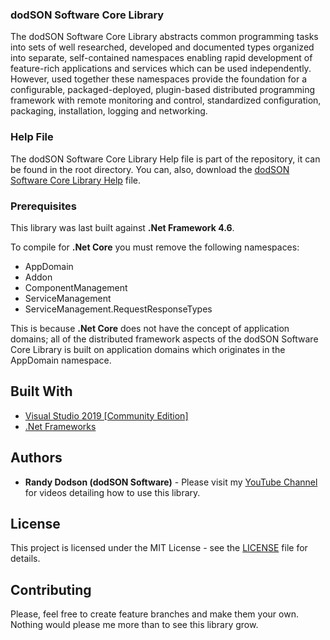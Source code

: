 ### dodSON Software Core Library

The dodSON Software Core Library abstracts common programming tasks into sets of well researched, developed and documented types organized into separate, self-contained namespaces enabling rapid development of feature-rich applications and services which can be used independently. However, used together these namespaces provide the foundation for a configurable, packaged-deployed, plugin-based distributed programming framework with remote monitoring and control, standardized configuration, packaging, installation, logging and networking.

### Help File

The dodSON Software Core Library Help file is part of the repository, it can be found in the root directory.
You can, also, download the [dodSON Software Core Library Help](https://1drv.ms/u/s!Ap-545RFn6fujTYHfNDwAxYQ9Yc8?e=iTWh1e) file.

### Prerequisites

This library was last built against **.Net Framework 4.6**.

To compile for **.Net Core** you must remove the following namespaces:
  * AppDomain
  * Addon
  * ComponentManagement
  * ServiceManagement
  * ServiceManagement.RequestResponseTypes

This is because **.Net Core** does not have the concept of application domains; all of the distributed framework aspects of the dodSON Software Core Library is built on application domains which originates in the AppDomain namespace.

## Built With

* [Visual Studio 2019 [Community Edition]](https://visualstudio.microsoft.com/vs/)
* [.Net Frameworks](https://dotnet.microsoft.com/download/dotnet-framework)

## Authors

* **Randy Dodson (dodSON Software)** - Please visit my [YouTube Channel](https://www.youtube.com/channel/UCj_glv7KHILjPaQxSw8a3Cg) for videos detailing how to use this library.

## License

This project is licensed under the MIT License - see the [LICENSE](LICENSE) file for details.

## Contributing

Please, feel free to create feature branches and make them your own. Nothing would please me more than to see this library grow.
